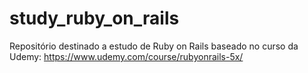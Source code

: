 # study_ruby_on_rails
Repositório destinado a estudo de Ruby on Rails baseado no curso da Udemy: https://www.udemy.com/course/rubyonrails-5x/
